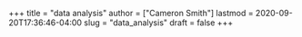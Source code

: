 +++
title = "data analysis"
author = ["Cameron Smith"]
lastmod = 2020-09-20T17:36:46-04:00
slug = "data_analysis"
draft = false
+++
